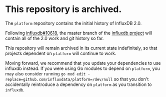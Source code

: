 # This repository is archived.

The `platform` repository contains the initial history of InfluxDB 2.0.

Following [influxdb#10618](https://github.com/influxdata/influxdb/issues/10618),
the master branch of the [influxdb project](https://github.com/influxdata/influxdb)
will contain all of the 2.0 work and git history so far.

This repository will remain archived in its current state indefinitely,
so that projects dependent on `platform` will continue to work.

Moving forward, we recommend that you update your dependencies to use influxdb instead.
If you were using Go modules to depend on `platform`, you may also consider running
`go mod edit -replace=github.com/influxdata/platform=/dev/null`
so that you don't accidentally reintroduce a dependency on `platform`
as you transition to `influxdb`.
